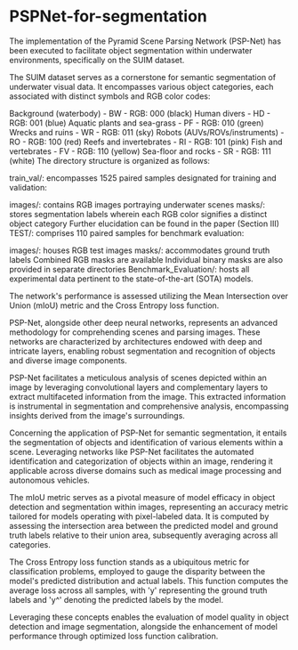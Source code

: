 # PSPNet-for-segmentation

The implementation of the Pyramid Scene Parsing Network (PSP-Net) has been executed to facilitate object segmentation within underwater environments, specifically on the SUIM dataset.

The SUIM dataset serves as a cornerstone for semantic segmentation of underwater visual data. It encompasses various object categories, each associated with distinct symbols and RGB color codes:

Background (waterbody) - BW - RGB: 000 (black)
Human divers - HD - RGB: 001 (blue)
Aquatic plants and sea-grass - PF - RGB: 010 (green)
Wrecks and ruins - WR - RGB: 011 (sky)
Robots (AUVs/ROVs/instruments) - RO - RGB: 100 (red)
Reefs and invertebrates - RI - RGB: 101 (pink)
Fish and vertebrates - FV - RGB: 110 (yellow)
Sea-floor and rocks - SR - RGB: 111 (white)
The directory structure is organized as follows:

train_val/: encompasses 1525 paired samples designated for training and validation:

images/: contains RGB images portraying underwater scenes
masks/: stores segmentation labels wherein each RGB color signifies a distinct object category
Further elucidation can be found in the paper (Section III)
TEST/: comprises 110 paired samples for benchmark evaluation:

images/: houses RGB test images
masks/: accommodates ground truth labels
Combined RGB masks are available
Individual binary masks are also provided in separate directories
Benchmark_Evaluation/: hosts all experimental data pertinent to the state-of-the-art (SOTA) models.

The network's performance is assessed utilizing the Mean Intersection over Union (mIoU) metric and the Cross Entropy loss function.

PSP-Net, alongside other deep neural networks, represents an advanced methodology for comprehending scenes and parsing images. These networks are characterized by architectures endowed with deep and intricate layers, enabling robust segmentation and recognition of objects and diverse image components.

PSP-Net facilitates a meticulous analysis of scenes depicted within an image by leveraging convolutional layers and complementary layers to extract multifaceted information from the image. This extracted information is instrumental in segmentation and comprehensive analysis, encompassing insights derived from the image's surroundings.

Concerning the application of PSP-Net for semantic segmentation, it entails the segmentation of objects and identification of various elements within a scene. Leveraging networks like PSP-Net facilitates the automated identification and categorization of objects within an image, rendering it applicable across diverse domains such as medical image processing and autonomous vehicles.

The mIoU metric serves as a pivotal measure of model efficacy in object detection and segmentation within images, representing an accuracy metric tailored for models operating with pixel-labeled data. It is computed by assessing the intersection area between the predicted model and ground truth labels relative to their union area, subsequently averaging across all categories.

The Cross Entropy loss function stands as a ubiquitous metric for classification problems, employed to gauge the disparity between the model's predicted distribution and actual labels. This function computes the average loss across all samples, with 'y' representing the ground truth labels and 'y^' denoting the predicted labels by the model.

Leveraging these concepts enables the evaluation of model quality in object detection and image segmentation, alongside the enhancement of model performance through optimized loss function calibration.

